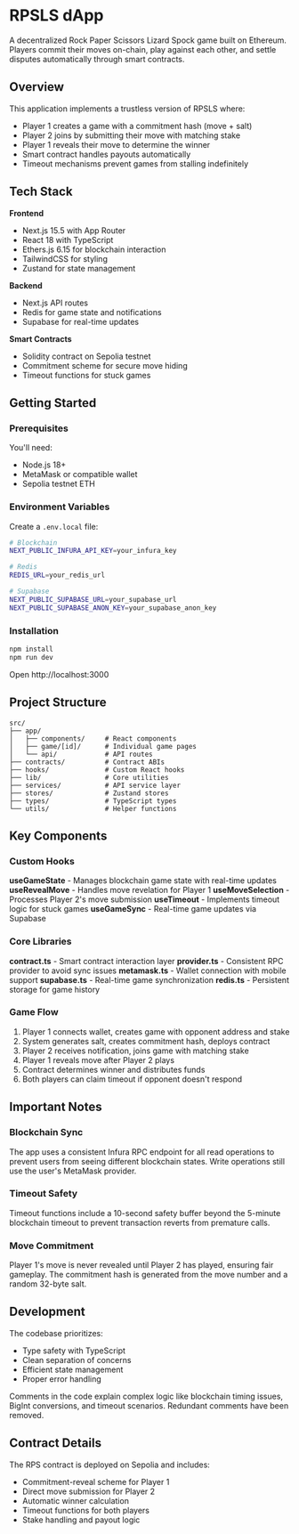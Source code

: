 # RPSLS dApp

A decentralized Rock Paper Scissors Lizard Spock game built on Ethereum. Players commit their moves on-chain, play against each other, and settle disputes automatically through smart contracts.

## Overview

This application implements a trustless version of RPSLS where:

- Player 1 creates a game with a commitment hash (move + salt)
- Player 2 joins by submitting their move with matching stake
- Player 1 reveals their move to determine the winner
- Smart contract handles payouts automatically
- Timeout mechanisms prevent games from stalling indefinitely

## Tech Stack

**Frontend**

- Next.js 15.5 with App Router
- React 18 with TypeScript
- Ethers.js 6.15 for blockchain interaction
- TailwindCSS for styling
- Zustand for state management

**Backend**

- Next.js API routes
- Redis for game state and notifications
- Supabase for real-time updates

**Smart Contracts**

- Solidity contract on Sepolia testnet
- Commitment scheme for secure move hiding
- Timeout functions for stuck games

## Getting Started

### Prerequisites

You'll need:

- Node.js 18+
- MetaMask or compatible wallet
- Sepolia testnet ETH

### Environment Variables

Create a `.env.local` file:

```bash
# Blockchain
NEXT_PUBLIC_INFURA_API_KEY=your_infura_key

# Redis
REDIS_URL=your_redis_url

# Supabase
NEXT_PUBLIC_SUPABASE_URL=your_supabase_url
NEXT_PUBLIC_SUPABASE_ANON_KEY=your_supabase_anon_key
```

### Installation

```bash
npm install
npm run dev
```

Open http://localhost:3000

## Project Structure

```
src/
├── app/
│   ├── components/     # React components
│   ├── game/[id]/      # Individual game pages
│   └── api/            # API routes
├── contracts/          # Contract ABIs
├── hooks/              # Custom React hooks
├── lib/                # Core utilities
├── services/           # API service layer
├── stores/             # Zustand stores
├── types/              # TypeScript types
└── utils/              # Helper functions
```

## Key Components

### Custom Hooks

**useGameState** - Manages blockchain game state with real-time updates
**useRevealMove** - Handles move revelation for Player 1
**useMoveSelection** - Processes Player 2's move submission
**useTimeout** - Implements timeout logic for stuck games
**useGameSync** - Real-time game updates via Supabase

### Core Libraries

**contract.ts** - Smart contract interaction layer
**provider.ts** - Consistent RPC provider to avoid sync issues
**metamask.ts** - Wallet connection with mobile support
**supabase.ts** - Real-time game synchronization
**redis.ts** - Persistent storage for game history

### Game Flow

1. Player 1 connects wallet, creates game with opponent address and stake
2. System generates salt, creates commitment hash, deploys contract
3. Player 2 receives notification, joins game with matching stake
4. Player 1 reveals move after Player 2 plays
5. Contract determines winner and distributes funds
6. Both players can claim timeout if opponent doesn't respond

## Important Notes

### Blockchain Sync

The app uses a consistent Infura RPC endpoint for all read operations to prevent users from seeing different blockchain states. Write operations still use the user's MetaMask provider.

### Timeout Safety

Timeout functions include a 10-second safety buffer beyond the 5-minute blockchain timeout to prevent transaction reverts from premature calls.

### Move Commitment

Player 1's move is never revealed until Player 2 has played, ensuring fair gameplay. The commitment hash is generated from the move number and a random 32-byte salt.

## Development

The codebase prioritizes:

- Type safety with TypeScript
- Clean separation of concerns
- Efficient state management
- Proper error handling

Comments in the code explain complex logic like blockchain timing issues, BigInt conversions, and timeout scenarios. Redundant comments have been removed.

## Contract Details

The RPS contract is deployed on Sepolia and includes:

- Commitment-reveal scheme for Player 1
- Direct move submission for Player 2
- Automatic winner calculation
- Timeout functions for both players
- Stake handling and payout logic
